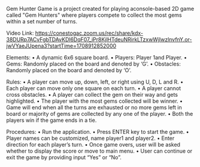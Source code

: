 Gem Hunter Game is a project created for playing aconsole-based 2D game called "Gem Hunters" where players compete to collect the most gems within a set number of turns.

Video Link: https://conestogac.zoom.us/rec/share/kdx-38DURp7ACvFgbTDAvKDl6DqF07_iPr8KjlHTdeuNRirkLTzxwWjlwzlnvfnY.or-jwVYaeJUpena3?startTime=1708912852000

Elements:
•	A dynamic 6x6 square board.
•	Players: Player 1and Player.
•	Gems: Randomly placed on the board and denoted by ‘G’.
•	Obstacles: Randomly placed on the board and denoted by ‘O’.

Rules:
•	A player can move up, down, left, or right using U, D, L and R.
•	Each player can move only one square on each turn.
•	A player cannot cross obstacles.
•	A player can collect the gem on their way and gets highlighted.
•	The player with the most gems collected will be winner.
•	Game will end when all the turns are exhausted or no more gems left in board or majority of gems are collected by any one of the player.
•	Both the players win if the game ends in a tie.

Procedures:
•	Run the application.
•	Press ENTER key to start the game.
•	Player names can be customized, name player1 and player2.
•	Enter direction for each player’s turn.
•	Once game overs, user will be asked whether to display the score or move to main menu.
•	User can continue or exit the game by providing input “Yes” or “No”.
